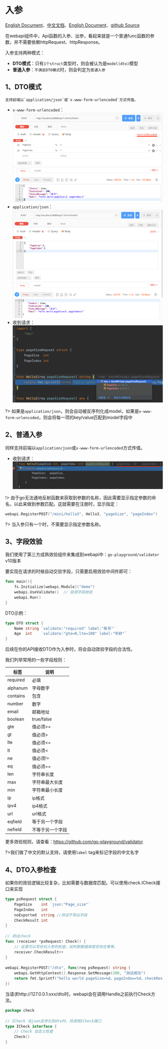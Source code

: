 # 入参
[English Document](https://farseer-go.gitee.io/en-us/)、[中文文档](https://farseer-go.gitee.io/)、[English Document](https://farseer-go.github.io/doc/en-us/)、[github Source](https://github.com/farseer-go/webapi)

在webapi组件中，Api函数的入参、出参，看起来就是一个普通func函数的参数，并不需要依赖httpRequest、httpResponse。
    
入参支持两种模式：
- **DTO模式**：只有`1个struct`类型时，则会被认为是`model(dto)`模型
- **普通入参**：`不满足DTO模式`时，则会判定为`普通入参`

## 1、DTO模式
    支持前端以`application/json`或`x-www-form-urlencoded`方式传值。

- `x-www-form-urlencoded`：![img_1.png](images/img_1.png)
- `application/json`：![img_3.png](images/img_3.png)
- 收到请求：![img.png](images/img.png)

?> 如果是`application/json`，则会自动被反序列化成model，如果是`x-www-form-urlencoded`，则会将每一项的key/value匹配到model字段中

## 2、普通入参
  同样支持前端以`application/json`或`x-www-form-urlencoded`方式传值。

- 收到请求：![img_2.png](images/img_2.png)

!> 由于go无法通地反射函数来获取到参数的名称，因此需要显示指定参数的命名，以此来做到参数匹配。这就需要在注册时，显示指定：

```go
webapi.RegisterPOST("/mini/hello3", Hello3, "pageSize", "pageIndex")
```

?> 当入参只有一个时，不需要显示指定参数名称。

## 3、字段效验
我们使用了第三方成熟效验组件来集成到webapi中：`go-playground/validator` v10版本

要实现在请求的时候自动交验字段，只需要启用效验中间件即可：
```go
func main(){
    fs.Initialize[webapi.Module]("demo")
    webapi.UseValidate()  // 启用字段效验
    webapi.Run()
}
```
DTO示例：
```go
type DTO struct {
	Name string `validate:"required" label:"账号"`
	Age  int    `validate:"gte=0,lte=100" label:"年龄"`
}
```
后续在你的API接收DTO作为入参时，将会自动效验字段的合法性。

我们列举常用的一些字段规则：

| 标签       | 说明         |
|----------|------------|
| required | 必填         |
| alphanum | 字母数字       |
| contains | 包含         |
| number   | 数字         |
| email    | 邮箱地址       |
| boolean  | true/false |
| gte      | 值必须>=      |
| gt       | 值必须>       |
| lte      | 值必须<=      |
| lt       | 值必须<       |
| ne       | 值必须!=      |
| eq       | 值必须==      |
| len      | 字符串长度      |
| max      | 字符串最大长度    |
| min      | 字符串最小长度    |
| ip       | ip格式       |
| ipv4     | ip4格式      |
| url      | url格式      |
| eqfield  | 等于另一个字段    |
| nefield  | 不等于另一个字段   |

更多效验规则，请查看：https://github.com/go-playground/validator

?>我们做了中文的默认支持，请使用`label` tag来标记字段的中文名字

## 4、DTO入参检查
如果你的效验逻辑比较复杂，比如需要与数据库匹配。可以使用check.ICheck接口来实现
```go
type psRequest struct {
	PageSize    int `json:"Page_size"`
	PageIndex   int
	noExported  string //测试不导出字段
	CheckResult int
}

// 测试check
func (receiver *psRequest) Check() {
	// 这里可以写你对入参的检查，如判断数据库是否存在等等。
	receiver.CheckResult++
}

webapi.RegisterPOST("/dto", func(req psRequest) string {
    webapi.GetHttpContext().Response.SetMessage(200, "测试成功")
    return fmt.Sprintf("hello world pageSize=%d，pageIndex=%d，checkResult=%d", req.PageSize, req.PageIndex, req.CheckResult)
})
```

当请求http://127.0.0.1:xxx/dto时。webapi会在调用Handle之前执行Check方法。

```go
package check

// ICheck 当json反序化到dto时，将调用ICheck接口
type ICheck interface {
	// Check 自定义检查
	Check()
}
```